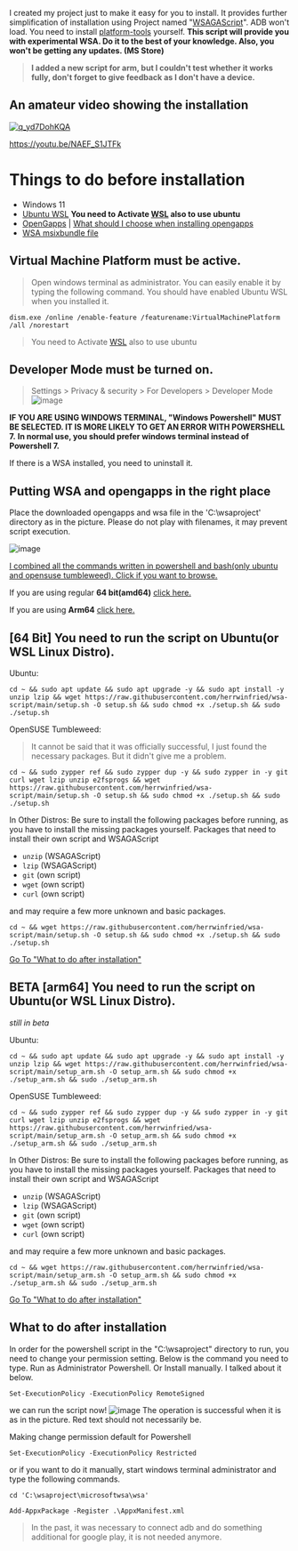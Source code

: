 I created my project just to make it easy for you to install. It provides further simplification of installation using Project named "[WSAGAScript](https://github.com/WSA-Community/WSAGAScript)".
ADB won't load. You need to install [platform-tools](https://developer.android.com/studio/releases/platform-tools) yourself.
**This script will provide you with experimental WSA. Do it to the best of your knowledge. Also, you won't be getting any updates. (MS Store)**

> **I added a new script for arm, but I couldn't test whether it works fully, don't forget to give feedback as I don't have a device.**

## An amateur video showing the installation

[![q_yd7DohKQA](https://img.youtube.com/vi/NAEF_S1JTFk/0.jpg)](https://www.youtube.com/watch?v=NAEF_S1JTFk)

https://youtu.be/NAEF_S1JTFk

# Things to do before installation

- Windows 11
- [Ubuntu WSL](https://www.microsoft.com/en-us/p/ubuntu/9nblggh4msv6) **You need to Activate [WSL](https://aka.ms/wslstorepage) also to use ubuntu**
- [OpenGapps](https://opengapps.org/) | [What should I choose when installing opengapps](https://github.com/herrwinfried/wsa-script/blob/main/docs/opengapps.md)
- [WSA msixbundle file](https://github.com/herrwinfried/wsa-script/blob/main/docs/wsamsixbundle.md)

## **Virtual Machine Platform must be active.**

> Open windows terminal as administrator. You can easily enable it by typing the following command. You should have enabled Ubuntu WSL when you installed it.
```
dism.exe /online /enable-feature /featurename:VirtualMachinePlatform /all /norestart
```

> You need to Activate [WSL](https://aka.ms/wslstorepage) also to use ubuntu

## Developer Mode must be turned on.
> Settings > Privacy & security > For Developers > Developer Mode
![image](https://user-images.githubusercontent.com/52379312/138754144-e81779ea-4c61-46c6-8860-6c39b33aab47.png)

__**IF YOU ARE USING WINDOWS TERMINAL, "Windows Powershell" MUST BE SELECTED. IT IS MORE LIKELY TO GET AN ERROR WITH POWERSHELL 7.**__
__**In normal use, you should prefer windows terminal instead of Powershell 7.**__

If there is a WSA installed, you need to uninstall it. 

## Putting WSA and opengapps in the right place

Place the downloaded opengapps and wsa file in the 'C:\wsaproject' directory as in the picture. Please do not play with filenames, it may prevent script execution.

![image](https://user-images.githubusercontent.com/52379312/138757705-8c89a573-71b2-40a0-b296-f87b666c0649.png)

[I combined all the commands written in powershell and bash(only ubuntu and opensuse tumbleweed). Click if you want to browse.](https://github.com/herrwinfried/wsa-script/blob/main/docs/automatic.md)

If you are using regular **64 bit(amd64)** [click here.](#64-bit-you-need-to-run-the-script-on-ubuntuor-wsl-linux-distro)

If you are using **Arm64** [click here.](#beta-arm64-you-need-to-run-the-script-on-ubuntuor-wsl-linux-distro)

## [64 Bit] You need to run the script on Ubuntu(or WSL Linux Distro).

Ubuntu:
```
cd ~ && sudo apt update && sudo apt upgrade -y && sudo apt install -y unzip lzip && wget https://raw.githubusercontent.com/herrwinfried/wsa-script/main/setup.sh -O setup.sh && sudo chmod +x ./setup.sh && sudo ./setup.sh
```
OpenSUSE Tumbleweed:
> It cannot be said that it was officially successful, I just found the necessary packages. But it didn't give me a problem.
```
cd ~ && sudo zypper ref && sudo zypper dup -y && sudo zypper in -y git curl wget lzip unzip e2fsprogs && wget https://raw.githubusercontent.com/herrwinfried/wsa-script/main/setup.sh -O setup.sh && sudo chmod +x ./setup.sh && sudo ./setup.sh
```

In Other Distros:
Be sure to install the following packages before running, as you have to install the missing packages yourself.
Packages that need to install their own script and WSAGAScript
- `unzip` (WSAGAScript)
- `lzip` (WSAGAScript)
- `git` (own script)
- `wget` (own script)
- `curl` (own script)

and may require a few more unknown and basic packages.
```
cd ~ && wget https://raw.githubusercontent.com/herrwinfried/wsa-script/main/setup.sh -O setup.sh && sudo chmod +x ./setup.sh && sudo ./setup.sh
```
[Go To "What to do after installation"](#what-to-do-after-installation)

## BETA [arm64] You need to run the script on Ubuntu(or WSL Linux Distro).

*still in beta*

Ubuntu:
```
cd ~ && sudo apt update && sudo apt upgrade -y && sudo apt install -y unzip lzip && wget https://raw.githubusercontent.com/herrwinfried/wsa-script/main/setup_arm.sh -O setup_arm.sh && sudo chmod +x ./setup_arm.sh && sudo ./setup_arm.sh
```
OpenSUSE Tumbleweed:
```
cd ~ && sudo zypper ref && sudo zypper dup -y && sudo zypper in -y git curl wget lzip unzip e2fsprogs && wget https://raw.githubusercontent.com/herrwinfried/wsa-script/main/setup_arm.sh -O setup_arm.sh && sudo chmod +x ./setup_arm.sh && sudo ./setup_arm.sh
```

In Other Distros:
Be sure to install the following packages before running, as you have to install the missing packages yourself.
Packages that need to install their own script and WSAGAScript
- `unzip` (WSAGAScript)
- `lzip` (WSAGAScript)
- `git` (own script)
- `wget` (own script)
- `curl` (own script)

and may require a few more unknown and basic packages.
```
cd ~ && wget https://raw.githubusercontent.com/herrwinfried/wsa-script/main/setup_arm.sh -O setup_arm.sh && sudo chmod +x ./setup_arm.sh && sudo ./setup_arm.sh
```
[Go To "What to do after installation"](#what-to-do-after-installation)

## What to do after installation

In order for the powershell script in the "C:\wsaproject" directory to run, you need to change your permission setting. Below is the command you need to type. Run as Administrator Powershell.
Or Install manually. I talked about it below.

```
Set-ExecutionPolicy -ExecutionPolicy RemoteSigned
```
we can run the script now!
![image](https://user-images.githubusercontent.com/52379312/138756336-feef2fd0-f697-401a-85d1-a243c9763e75.png)
The operation is successful when it is as in the picture. Red text should not necessarily be.

Making change permission default for Powershell
```
Set-ExecutionPolicy -ExecutionPolicy Restricted
```

or if you want to do it manually, start windows terminal administrator and type the following commands.

```
cd 'C:\wsaproject\microsoftwsa\wsa'
```

```
Add-AppxPackage -Register .\AppxManifest.xml
```
> In the past, it was necessary to connect adb and do something additional for google play, it is not needed anymore.
